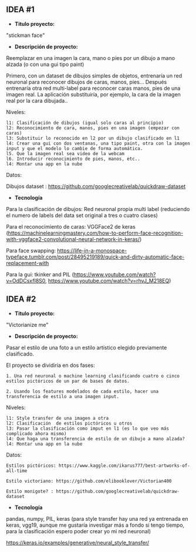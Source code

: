 
## IDEA #1
*   **Titulo proyecto:**

"stickman face"

*   **Descripción de proyecto:**

Reemplazar en una imagen la cara, mano o pies por un dibujo a mano alzada (o con una gui tipo paint)

Primero, con un dataset de dibujos simples de objetos, entrenaría un red neuronal para reconocer dibujos de caras, manos, pies...
Después entrenaría otra red multi-label para reconocer caras manos, pies de una imagen real. La aplicación substituiría, por ejemplo, la cara de la imagen real por la cara dibujada..

Niveles:

    l1: Clasificación de dibujos (igual solo caras al principio)
    l2: Reconocimiento de cara, manos, pies en una imagen (empezar con caras)
    l3: Substituir lo reconocido en l2 por un dibujo clasificado en l1
    l4: Crear una gui con dos ventanas, una tipo paint, otra con la imagen input y que el modelo lo cambie de forma automática.
    l5. Que la imagen real sea video de la webcam
    l6. Introducir reconocimiento de pies, manos, etc..
    l4: Montar una app en la nube
Datos:

Dibujos dataset : https://github.com/googlecreativelab/quickdraw-dataset

*   **Tecnología**

Para la clasificación de dibujos: Red neuronal propia multi label (reduciendo el numero de labels del data set original a tres o cuatro clases)

Para el reconocimiento de caras: VGGFace2 de keras (https://machinelearningmastery.com/how-to-perform-face-recognition-with-vggface2-convolutional-neural-network-in-keras/)

Para face swapping: https://life-in-a-monospace-typeface.tumblr.com/post/28495219189/quick-and-dirty-automatic-face-replacement-with



Para la gui: tkinker and PIL (https://www.youtube.com/watch?v=OdDCsxfI8S0, https://www.youtube.com/watch?v=rhvJ_M218EQ)


## IDEA #2
*   **Titulo proyecto:**

"Victorianize me"

*   **Descripción de proyecto:**

Pasar el estilo de una foto a un estilo artístico elegido previamente clasificado.


El proyecto se dividiría en dos fases:

    1. Una red neuronal o machine learning clasificando cuatro o cinco estilos pictóricos de un par de bases de datos.

    2. Usando los features modelados de cada estilo, hacer una transferencia de estilo a una imagen input.

Niveles:

    l1: Style transfer de una imagen a otra 
    l2: Clasificación  de estilos pictóricos u otros
    l3: Pasar la clasificación como imput en l1 (es lo que veo más complicado ahora mismo)
    l4: Que haga una transferencia de estilo de un dibujo a mano alzada?
    l4: Montar una app en la nube
Datos:

    Estilos pictóricos: https://www.kaggle.com/ikarus777/best-artworks-of-all-time

    Estilo victoriano: https://github.com/elibooklover/Victorian400

    Estilo monigote? : https://github.com/googlecreativelab/quickdraw-dataset

*   **Tecnología**

pandas, numpy, PIL, keras (para style transfer hay una red ya entrenada en keras, vgg19, aunque me gustaría investigar más a fondo si tengo tiempo, para la clasificación espero poder crear yo mi red neuronal)

https://keras.io/examples/generative/neural_style_transfer/



